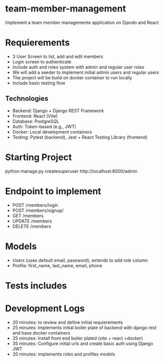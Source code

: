 # team-member-management
Implement a team member managemente application on Djando and React


# Requierements
- 3 User Screen to list, add and edit members
- Login screen to authenticate
- Include auth and roles system with admin and regular user roles
- We will add a seeder to implement initial admin users and regular users
- The project will be build on docker container to run locally
- Include basic testing flow

## Technologies

- Backend: Django + Django REST Framework
- Frontend: React (Vite)
- Database: PostgreSQL
- Auth: Token-based (e.g., JWT)
- Docker: Local development containers
- Testing: Pytest (backend), Jest + React Testing Library (frontend)

# Starting Project
python manage.py createsuperuser
http://localhost:8000/admin

# Endpoint to implement
- POST /members/login
- POST /members/signup/
- GET /members
- UPDATE /members
- DELETE /members

# Models
- Users (uses default email, password), extends to add role column
- Profile: first_name, last_name, email, phone

# Tests includes


# Development Logs
- 20 minutes: to review and define initial requierements
- 25 minutes: Implements initial boiler plate of backend with django rest and base docker containers 
- 25 minutes: Install front end boiler plated (vite + react +docker)
- 35 minutes: Configure initial urls and create basic auth using Django JWT
- 20 minutes: implements roles and profiles models

